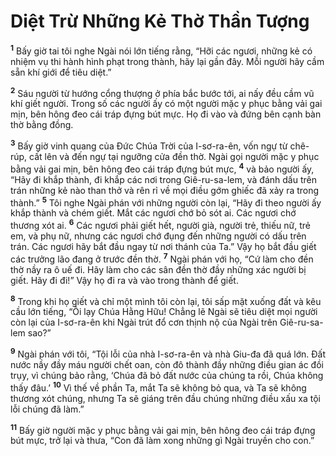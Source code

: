 # Diệt Trừ Những Kẻ Thờ Thần Tượng
<sup><b>1</b></sup> Bấy giờ tai tôi nghe Ngài nói lớn tiếng rằng, “Hỡi các ngươi, những kẻ có nhiệm vụ thi hành hình phạt trong thành, hãy lại gần đây. Mỗi người hãy cầm sẵn khí giới để tiêu diệt.”

<sup><b>2</b></sup> Sáu người từ hướng cổng thượng ở phía bắc bước tới, ai nấy đều cầm vũ khí giết người. Trong số các người ấy có một người mặc y phục bằng vải gai mịn, bên hông đeo cái tráp đựng bút mực. Họ đi vào và đứng bên cạnh bàn thờ bằng đồng.

<sup><b>3</b></sup> Bấy giờ vinh quang của Ðức Chúa Trời của I-sơ-ra-ên, vốn ngự từ chê-rúp, cất lên và đến ngự tại ngưỡng cửa đền thờ. Ngài gọi người mặc y phục bằng vải gai mịn, bên hông đeo cái tráp đựng bút mực, <sup><b>4</b></sup> và bảo người ấy, “Hãy đi khắp thành, đi khắp các nơi trong Giê-ru-sa-lem, và đánh dấu trên trán những kẻ nào than thở và rên rỉ về mọi điều gớm ghiếc đã xảy ra trong thành.” <sup><b>5</b></sup> Tôi nghe Ngài phán với những người còn lại, “Hãy đi theo người ấy khắp thành và chém giết. Mắt các ngươi chớ bỏ sót ai. Các ngươi chớ thương xót ai. <sup><b>6</b></sup> Các ngươi phải giết hết, người già, người trẻ, thiếu nữ, trẻ em, và phụ nữ, nhưng các ngươi chớ đụng đến những người có dấu trên trán. Các ngươi hãy bắt đầu ngay từ nơi thánh của Ta.” Vậy họ bắt đầu giết các trưởng lão đang ở trước đền thờ. <sup><b>7</b></sup> Ngài phán với họ, “Cứ làm cho đền thờ nầy ra ô uế đi. Hãy làm cho các sân đền thờ đầy những xác người bị giết. Hãy đi đi!” Vậy họ đi ra và vào trong thành để giết.

<sup><b>8</b></sup> Trong khi họ giết và chỉ một mình tôi còn lại, tôi sấp mặt xuống đất và kêu cầu lớn tiếng, “Ôi lạy Chúa Hằng Hữu! Chẳng lẽ Ngài sẽ tiêu diệt mọi người còn lại của I-sơ-ra-ên khi Ngài trút đổ cơn thịnh nộ của Ngài trên Giê-ru-sa-lem sao?”

<sup><b>9</b></sup> Ngài phán với tôi, “Tội lỗi của nhà I-sơ-ra-ên và nhà Giu-đa đã quá lớn. Ðất nước nầy đầy máu người chết oan, còn đô thành đầy những điều gian ác đồi trụy, vì chúng bảo rằng, ‘Chúa đã bỏ đất nước của chúng ta rồi, Chúa không thấy đâu.’ <sup><b>10</b></sup> Vì thế về phần Ta, mắt Ta sẽ không bỏ qua, và Ta sẽ không thương xót chúng, nhưng Ta sẽ giáng trên đầu chúng những điều xấu xa tội lỗi chúng đã làm.”

<sup><b>11</b></sup> Bấy giờ người mặc y phục bằng vải gai mịn, bên hông đeo cái tráp đựng bút mực, trở lại và thưa, “Con đã làm xong những gì Ngài truyền cho con.”

